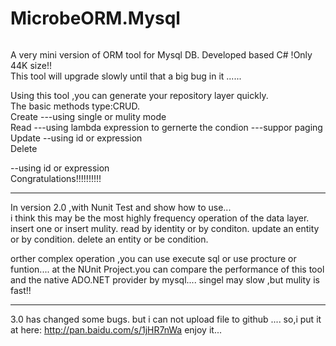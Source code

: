 # MicrobeORM.Mysql
<img src="http://images2015.cnblogs.com/blog/371989/201605/371989-20160518201253216-1996059118.png" alt="">

A very mini version of ORM tool for Mysql DB. Developed based C# !Only 44K size!!
<br/>
This tool will upgrade slowly  until that a big bug in it ......
<br/>

Using this tool ,you can generate your repository layer quickly.
<br/>
The basic methods type:CRUD.
<br/>
Create
---using single or mulity mode
<br/>
Read
---using lambda expression to gernerte the condion
---suppor  paging 
<br/>
Update
--using id or expression
<br/>
Delete

--using id or expression
<br/>
Congratulations!!!!!!!!!!
<hr/>

In version 2.0 ,with Nunit Test and show how to use...
<br/>
i think this may be the most highly frequency operation of the data layer.
insert one or insert mulity.
read by identity or by conditon.
update an entity or by condition.
delete an entity or be condition.

orther complex operation ,you can use execute sql or use procture or funtion....
at the NUnit Project.you can compare the performance of this tool and the native ADO.NET provider by mysql....
singel may slow ,but mulity is fast!!

<hr/>

3.0  has changed some bugs.
but i can not upload file to github ....
so,i put it at here: http://pan.baidu.com/s/1jHR7nWa
enjoy it...

